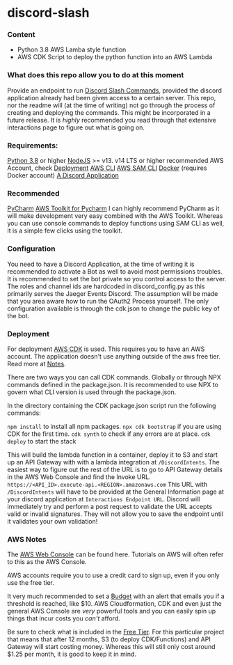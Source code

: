 # discord-slash

### Content
* Python 3.8 AWS Lamba style function
* AWS CDK Script to deploy the python function into an AWS Lambda

### What does this repo allow you to do at this moment
Provide an endpoint to run [Discord Slash Commands](https://discord.com/developers/docs/interactions/slash-commands), provided the discord application already had been given access to a certain server. This repo, nor the readme will (at the time of writing) not go through the process of creating and deploying the commands. This might be incorporated in a future release. It is *highly* recommended you read through that extensive interactions page to figure out what is going on.

### Requirements:
[Python 3.8](https://www.python.org/downloads/) or higher
[NodeJS](https://nodejs.org/en/) >= v13. v14 LTS or higher recommended
AWS Account, check [Deployment](###Deployment) 
[AWS CLI](https://docs.aws.amazon.com/cli/latest/userguide/install-cliv2-windows.html)
[AWS SAM CLI](https://docs.aws.amazon.com/serverless-application-model/latest/developerguide/serverless-sam-cli-install-windows.html)
[Docker](https://www.docker.com/products/docker-desktop) (requires  Docker account)
[A Discord Application](https://discord.com/developers/applications/)

### Recommended
[PyCharm](https://www.jetbrains.com/pycharm/download/#section=windows)
[AWS Toolkit for Pycharm](https://docs.aws.amazon.com/toolkit-for-jetbrains/latest/userguide/setup-toolkit.html)
I can highly recommend PyCharm as it will make development very easy combined with the AWS Toolkit. Whereas you can use console commands to deploy functions using SAM CLI as well, it is a simple few clicks using the toolkit.

### Configuration
You need to have a Discord Application, at the time of writing it is recommended to activate a Bot as well to avoid most permissions troubles. It is recommended to set the bot private so you control access to the server. The roles and channel ids are hardcoded in discord_config.py as this primarily serves the Jaeger Events Discord. The assumption will be made that you area aware how to run the OAuth2 Process yourself. The only configuration available is through the cdk.json to change the public key of the bot.

### Deployment
For deployment [AWS CDK](https://docs.aws.amazon.com/cdk/latest/guide/home.html) is used. This requires you to have an AWS account. The application doesn't use anything outside of the aws free tier. Read more at [Notes](###AWS_Notes).

There are two ways you can call CDK commands. Globally or through NPX commands defined in the package.json. It is recommended to use NPX to govern what CLI version is used through the package.json.

In the directory containing the CDK package.json script run the following commands:

`npm install` to install all npm packages.
`npx cdk bootstrap` if you are using CDK for the first time.
`cdk synth`  to check if any errors are at place.
`cdk deploy` to start the stack

This will build the lambda function in a container, deploy it to S3 and start up an API Gateway with with a lambda integration at `/DiscordIntents`. The easiest way to figure out the rest of the URL is to go to API Gateway details in the AWS Web Console and find the Invoke URL. `https://<API_ID>.execute-api.<REGION>.amazonaws.com`
This URL with `/DiscordIntents` will have to be provided at the General Information page at your discord application at `Interactions Endpoint URL`. Discord will immediately try and perform a post request to validate the URL accepts valid or invalid signatures. They will not allow you to save the endpoint until it validates your own validation!

### AWS Notes
The [AWS Web Console](https://console.aws.amazon.com/) can be found here. Tutorials on AWS will often refer to this as the AWS Console.

AWS accounts require you to use a credit card to sign up, even if you only use the free tier.

It very much recommended to set a [Budget](https://docs.aws.amazon.com/awsaccountbilling/latest/aboutv2/tracking-free-tier-usage.html#free-budget)  with an alert that emails you if a threshold is reached, like $10. AWS Cloudformation, CDK and even just the general AWS Console are *very* powerful tools and you can easily spin up things that incur costs you *can't* afford.

Be sure to check what is included in the [Free Tier](https://aws.amazon.com/free/). For this particular project that means that after 12 months, S3 (to deploy CDK/Functions) and API Gateway will start costing money. Whereas this will still only cost around $1.25 per month, it is good to keep it in mind.
